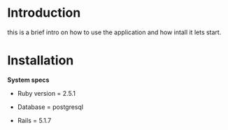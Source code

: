 # Introduction 
this is a brief intro on how to use the application and how intall it lets start.

# Installation

**System specs**

* Ruby version = 2.5.1

* Database = postgresql

* Rails = 5.1.7

